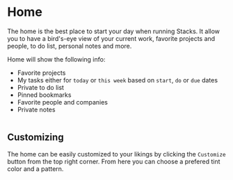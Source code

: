 # Home

The home is the best place to start your day when running Stacks. It allow you to have a bird's-eye view of your current work, favorite projects and people, to do list, personal notes and more.

Home will show the following info:

- Favorite projects
- My tasks either for `today` or `this week` based on `start`, `do` or `due` dates
- Private to do list
- Pinned bookmarks
- Favorite people and companies
- Private notes

<img :src="$withBase('/assets/img/general/home.png')">

## Customizing

The home can be easily customized to your likings by clicking the `Customize` button from the top right corner. From here you can choose a prefered tint color and a pattern.

<img :src="$withBase('/assets/img/general/home-customization.png')">